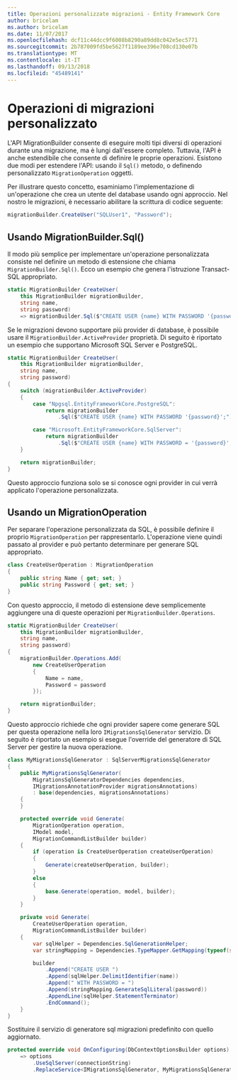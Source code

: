 ```yaml
---
title: Operazioni personalizzate migrazioni - Entity Framework Core
author: bricelam
ms.author: bricelam
ms.date: 11/07/2017
ms.openlocfilehash: dcf11c44dcc9f6008b8290a89dd8c042e5ec5771
ms.sourcegitcommit: 2b787009fd5be5627f1189ee396e708cd130e07b
ms.translationtype: MT
ms.contentlocale: it-IT
ms.lasthandoff: 09/13/2018
ms.locfileid: "45489141"
---
```

<a name="custom-migrations-operations"></a>Operazioni di migrazioni personalizzato
============================
L'API MigrationBuilder consente di eseguire molti tipi diversi di operazioni durante una migrazione, ma è lungi dall'essere completo. Tuttavia, l'API è anche estendibile che consente di definire le proprie operazioni. Esistono due modi per estendere l'API: usando il `Sql()` metodo, o definendo personalizzato `MigrationOperation` oggetti.

Per illustrare questo concetto, esaminiamo l'implementazione di un'operazione che crea un utente del database usando ogni approccio. Nel nostro le migrazioni, è necessario abilitare la scrittura di codice seguente:

``` csharp
migrationBuilder.CreateUser("SQLUser1", "Password");
```

<a name="using-migrationbuildersql"></a>Usando MigrationBuilder.Sql()
----------------------------
Il modo più semplice per implementare un'operazione personalizzata consiste nel definire un metodo di estensione che chiama `MigrationBuilder.Sql()`.
Ecco un esempio che genera l'istruzione Transact-SQL appropriato.

``` csharp
static MigrationBuilder CreateUser(
    this MigrationBuilder migrationBuilder,
    string name,
    string password)
    => migrationBuilder.Sql($"CREATE USER {name} WITH PASSWORD '{password}';");
```

Se le migrazioni devono supportare più provider di database, è possibile usare il `MigrationBuilder.ActiveProvider` proprietà. Di seguito è riportato un esempio che supportano Microsoft SQL Server e PostgreSQL.

``` csharp
static MigrationBuilder CreateUser(
    this MigrationBuilder migrationBuilder,
    string name,
    string password)
{
    switch (migrationBuilder.ActiveProvider)
    {
        case "Npgsql.EntityFrameworkCore.PostgreSQL":
            return migrationBuilder
                .Sql($"CREATE USER {name} WITH PASSWORD '{password}';");

        case "Microsoft.EntityFrameworkCore.SqlServer":
            return migrationBuilder
                .Sql($"CREATE USER {name} WITH PASSWORD = '{password}';");
    }

    return migrationBuilder;
}
```

Questo approccio funziona solo se si conosce ogni provider in cui verrà applicato l'operazione personalizzata.

<a name="using-a-migrationoperation"></a>Usando un MigrationOperation
---------------------------
Per separare l'operazione personalizzata da SQL, è possibile definire il proprio `MigrationOperation` per rappresentarlo. L'operazione viene quindi passato al provider e può pertanto determinare per generare SQL appropriato.

``` csharp
class CreateUserOperation : MigrationOperation
{
    public string Name { get; set; }
    public string Password { get; set; }
}
```

Con questo approccio, il metodo di estensione deve semplicemente aggiungere una di queste operazioni per `MigrationBuilder.Operations`.

``` csharp
static MigrationBuilder CreateUser(
    this MigrationBuilder migrationBuilder,
    string name,
    string password)
{
    migrationBuilder.Operations.Add(
        new CreateUserOperation
        {
            Name = name,
            Password = password
        });

    return migrationBuilder;
}
```

Questo approccio richiede che ogni provider sapere come generare SQL per questa operazione nella loro `IMigrationsSqlGenerator` servizio. Di seguito è riportato un esempio si esegue l'override del generatore di SQL Server per gestire la nuova operazione.

``` csharp
class MyMigrationsSqlGenerator : SqlServerMigrationsSqlGenerator
{
    public MyMigrationsSqlGenerator(
        MigrationsSqlGeneratorDependencies dependencies,
        IMigrationsAnnotationProvider migrationsAnnotations)
        : base(dependencies, migrationsAnnotations)
    {
    }

    protected override void Generate(
        MigrationOperation operation,
        IModel model,
        MigrationCommandListBuilder builder)
    {
        if (operation is CreateUserOperation createUserOperation)
        {
            Generate(createUserOperation, builder);
        }
        else
        {
            base.Generate(operation, model, builder);
        }
    }

    private void Generate(
        CreateUserOperation operation,
        MigrationCommandListBuilder builder)
    {
        var sqlHelper = Dependencies.SqlGenerationHelper;
        var stringMapping = Dependencies.TypeMapper.GetMapping(typeof(string));

        builder
            .Append("CREATE USER ")
            .Append(sqlHelper.DelimitIdentifier(name))
            .Append(" WITH PASSWORD = ")
            .Append(stringMapping.GenerateSqlLiteral(password))
            .AppendLine(sqlHelper.StatementTerminator)
            .EndCommand();
    }
}
```

Sostituire il servizio di generatore sql migrazioni predefinito con quello aggiornato.

``` csharp
protected override void OnConfiguring(DbContextOptionsBuilder options)
    => options
        .UseSqlServer(connectionString)
        .ReplaceService<IMigrationsSqlGenerator, MyMigrationsSqlGenerator>();
```
